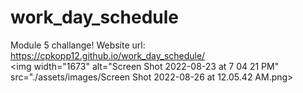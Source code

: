 # work_day_schedule
Module 5 challange!
Website url: https://cpkopp12.github.io/work_day_schedule/
<br /><img width="1673" alt="Screen Shot 2022-08-23 at 7 04 21 PM" src="./assets/images/Screen Shot 2022-08-26 at 12.05.42 AM.png>
